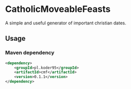 # CatholicMoveableFeasts
A simple and useful generator of important christian dates.

## Usage
### Maven dependency
```xml
<dependency>
    <groupId>pl.koder95</groupId>
    <artifactId>cmf</artifactId>
    <version>0.1.1</version>
</dependency>
```